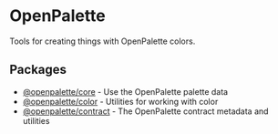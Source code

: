 # OpenPalette

Tools for creating things with OpenPalette colors.

## Packages

- [@openpalette/core](./packages/core) - Use the OpenPalette palette data
- [@openpalette/color](./packages/color) - Utilities for working with color
- [@openpalette/contract](./packages/contract) - The OpenPalette contract metadata and utilities
